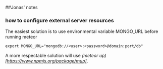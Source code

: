 ##Jonas' notes

### how to configure external server resources

The easiest solution is to use environmental variable MONGO_URL before running meteor

	export MONGO_URL="mongodb://<user>:<password>@domain:port/db"

A more respectable solution will use <i>(meteor up)[https://www.npmjs.org/package/mup]</i>.




